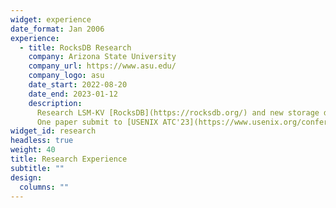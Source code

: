 ```yaml
---
widget: experience
date_format: Jan 2006
experience:
  - title: RocksDB Research
    company: Arizona State University
    company_url: https://www.asu.edu/
    company_logo: asu
    date_start: 2022-08-20
    date_end: 2023-01-12
    description: 
      Research LSM-KV [RocksDB](https://rocksdb.org/) and new storage devices [ZNS SSD](https://zonedstorage.io/) advised by [ZhiChao Cao](https://scholar.google.com/citations?user=VI4vH9UAAAAJ&hl=zh-CN&oi=ao)
      One paper submit to [USENIX ATC'23](https://www.usenix.org/conference/atc23) as first author
widget_id: research 
headless: true
weight: 40
title: Research Experience
subtitle: ""
design:
  columns: ""
---
```

